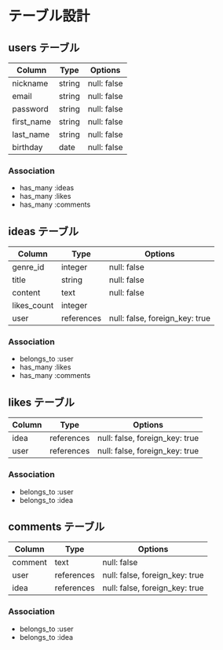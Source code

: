 # テーブル設計

## users テーブル

| Column          | Type    | Options     |
| --------------- | ------- | ----------- |
| nickname        | string  | null: false |
| email           | string  | null: false |
| password        | string  | null: false |
| first_name      | string  | null: false |
| last_name       | string  | null: false |
| birthday        | date    | null: false |



### Association

- has_many :ideas
- has_many :likes
- has_many :comments

## ideas テーブル

| Column                 | Type       | Options                        |
| ---------------------- | ---------- | ------------------------------ |
| genre_id               | integer    | null: false                    |
| title                  | string     | null: false                    |
| content                | text       | null: false                    |
| likes_count            | integer    |                                |
| user                   | references | null: false, foreign_key: true |

### Association

- belongs_to :user
- has_many   :likes
- has_many   :comments

## likes テーブル

| Column             | Type       | Options                        |
| ------------------ | ---------- | ------------------------------ |
| idea               | references | null: false, foreign_key: true |
| user               | references | null: false, foreign_key: true |

### Association

- belongs_to :user
- belongs_to :idea
 
## comments テーブル

| Column           | Type       | Options                        |
| ---------------- | ---------- | ------------------------------ |
| comment          | text       | null: false                    |
| user             | references | null: false, foreign_key: true |
| idea             | references | null: false, foreign_key: true |

### Association

- belongs_to :user
- belongs_to :idea
